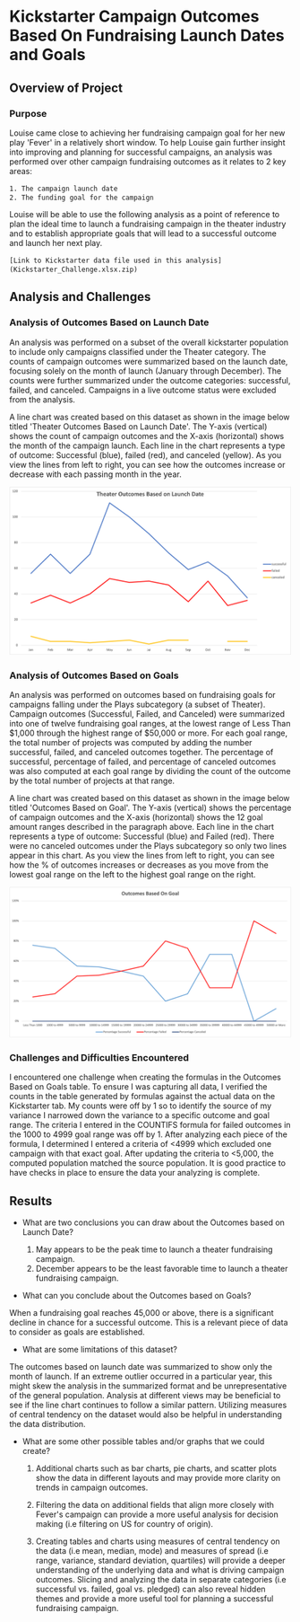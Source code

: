 # Kickstarter Campaign Outcomes Based On Fundraising Launch Dates and Goals

## Overview of Project 

### Purpose
Louise came close to achieving her fundraising campaign goal for her new play 'Fever' in a relatively short window. To help Louise gain further insight into improving and planning for successful campaigns, an analysis was performed over other campaign fundraising outcomes as it relates to 2 key areas:

	1. The campaign launch date
	2. The funding goal for the campaign 

Louise will be able to use the following analysis as a point of reference to plan the ideal time to launch a fundraising campaign in the theater industry and to establish appropriate goals that will lead to a successful outcome and launch her next play. 

	[Link to Kickstarter data file used in this analysis] (Kickstarter_Challenge.xlsx.zip)

## Analysis and Challenges

### Analysis of Outcomes Based on Launch Date

An analysis was performed on a subset of the overall kickstarter population to include only campaigns classified under the Theater category. The counts of campaign outcomes were summarized based on the launch date, focusing solely on the month of launch (January through December). The counts were further summarized under the outcome categories: successful, failed, and canceled. Campaigns in a live outcome status were excluded from the analysis. 

A line chart was created based on this dataset as shown in the image below titled 'Theater Outcomes Based on Launch Date'. The Y-axis (vertical) shows the count of campaign outcomes and the X-axis (horizontal) shows the month of the campaign launch. Each line in the chart represents a type of outcome: Successful (blue), failed (red), and canceled (yellow). As you view the lines from left to right, you can see how the outcomes increase or decrease with each passing month in the year.

![Outcomes Based on Launch Date](resources/Theater_Outcomes_vs_Launch.png)

### Analysis of Outcomes Based on Goals

An analysis was performed on outcomes based on fundraising goals for campaigns falling under the Plays subcategory (a subset of Theater). Campaign outcomes (Successful, Failed, and Canceled) were summarized into one of twelve fundraising goal ranges, at the lowest range of Less Than $1,000 through the highest range of $50,000 or more. For each goal range, the total number of projects was computed by adding the number successful, failed, and canceled outcomes together. The percentage of successful, percentage of failed, and percentage of canceled outcomes was also computed at each goal range by dividing the count of the outcome by the total number of projects at that range.

A line chart was created based on this dataset as shown in the image below titled 'Outcomes Based on Goal'. The Y-axis (vertical) shows the percentage of campaign outcomes and the X-axis (horizontal) shows the 12 goal amount ranges described in the paragraph above. Each line in the chart represents a type of outcome: Successful (blue) and Failed (red). There were no canceled outcomes under the Plays subcategory so only two lines appear in this chart. As you view the lines from left to right, you can see how the % of outcomes increases or decreases as you move from the lowest goal range on the left to the highest goal range on the right.

![Outcomes Based on Goals](resources/Outcomes_vs_Goals.png)

### Challenges and Difficulties Encountered

I encountered one challenge when creating the formulas in the Outcomes Based on Goals table. To ensure I was capturing all data, I verified the counts in the table generated by formulas against the actual data on the Kickstarter tab. My counts were off by 1 so to identify the source of my variance I narrowed down the variance to a specific outcome and goal range. The criteria I entered in the COUNTIFS formula for failed outcomes in the 1000 to 4999 goal range was off by 1. After analyzing each piece of the formula, I determined I entered a criteria of <4999 which excluded one campaign with that exact goal. After updating the criteria to <5,000, the computed population matched the source population. It is good practice to have checks in place to ensure the data your analyzing is complete.    

## Results

- What are two conclusions you can draw about the Outcomes based on Launch Date?

	1. May appears to be the peak time to launch a theater fundraising campaign.
	2. December appears to be the least favorable time to launch a theater fundraising campaign.

- What can you conclude about the Outcomes based on Goals?

When a fundraising goal reaches 45,000 or above, there is a significant decline in chance for a successful outcome. This is a relevant piece of data to consider as goals are established. 

- What are some limitations of this dataset?

The outcomes based on launch date was summarized to show only the month of launch. If an extreme outlier occurred in a particular year, this might skew the analysis in the summarized format and be unrepresentative of the general population. Analysis at different views may be beneficial to see if the line chart continues to follow a similar pattern. Utilizing measures of central tendency on the dataset would also be helpful in understanding the data distribution. 

- What are some other possible tables and/or graphs that we could create?

	1. Additional charts such as bar charts, pie charts, and scatter plots show the data in different layouts and may provide more clarity on trends in campaign outcomes. 

	2. Filtering the data on additional fields that align more closely with Fever's campaign can provide a more useful analysis for decision making (i.e filtering on US for country of origin).

	3. Creating tables and charts using measures of central tendency on the data (i.e mean, median, mode) and measures of spread (i.e range, variance, standard deviation, quartiles) will provide a deeper understanding of the underlying data and what is driving campaign outcomes. Slicing and analyzing the data in separate categories (i.e successful vs. failed, goal vs. pledged) can also reveal hidden themes and provide a more useful tool for planning a successful fundraising campaign. 
